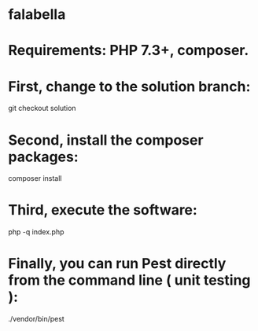 # falabella

# Requirements: PHP 7.3+, composer.

# First, change to the solution branch:
git checkout solution

# Second, install the composer packages:
composer install

# Third, execute the software:
php -q index.php

# Finally, you can run Pest directly from the command line ( unit testing ):

./vendor/bin/pest
